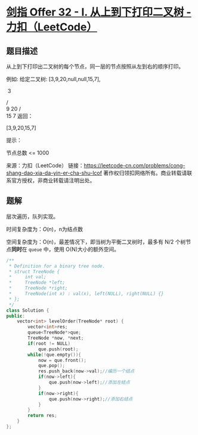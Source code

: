 # [剑指 Offer 32 - I. 从上到下打印二叉树 - 力扣（LeetCode）](https://leetcode-cn.com/problems/cong-shang-dao-xia-da-yin-er-cha-shu-lcof/)

## 题目描述

从上到下打印出二叉树的每个节点，同一层的节点按照从左到右的顺序打印。

 

例如:
给定二叉树: [3,9,20,null,null,15,7],

​	3

   / \
  9  20
      /  \
   15   7
返回：

[3,9,20,15,7]


提示：

节点总数 <= 1000

来源：力扣（LeetCode）
链接：https://leetcode-cn.com/problems/cong-shang-dao-xia-da-yin-er-cha-shu-lcof
著作权归领扣网络所有。商业转载请联系官方授权，非商业转载请注明出处。



## 题解

层次遍历，队列实现。

时间复杂度为：$O(n)$，n为结点数

空间复杂度为：O(n)，最差情况下，即当树为平衡二叉树时，最多有 N/2 个树节点**同时**在 `queue` 中，使用 O(N)大小的额外空间。

```cpp
/**
 * Definition for a binary tree node.
 * struct TreeNode {
 *     int val;
 *     TreeNode *left;
 *     TreeNode *right;
 *     TreeNode(int x) : val(x), left(NULL), right(NULL) {}
 * };
 */
class Solution {
public:
    vector<int> levelOrder(TreeNode* root) {
        vector<int>res;
        queue<TreeNode*>que;
        TreeNode *now, *next;
        if(root != NULL)
            que.push(root);
        while(!que.empty()){
            now = que.front();
            que.pop();
            res.push_back(now->val);//编历一个结点
            if(now->left){
                que.push(now->left);//添加左结点
            }
            if(now->right){
                que.push(now->right);//添加右结点
            }
        }
        return res;
    }
};
```

